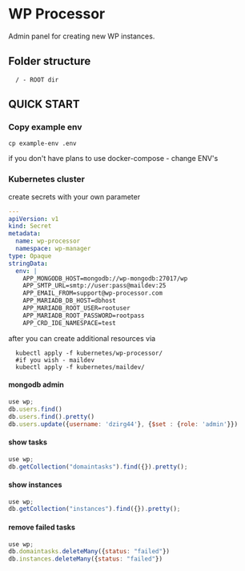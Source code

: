 # WP Processor

Admin panel for creating new WP instances.

## Folder structure

```shell
  / - ROOT dir
```

## QUICK START

### Copy example env

```shell
cp example-env .env
```

if you don't have plans to use docker-compose - change ENV's

### Kubernetes cluster

create secrets with your own parameter

```yaml
---
apiVersion: v1
kind: Secret
metadata:
  name: wp-processor
  namespace: wp-manager
type: Opaque
stringData:
  env: |
    APP_MONGODB_HOST=mongodb://wp-mongodb:27017/wp
    APP_SMTP_URL=smtp://user:pass@maildev:25
    APP_EMAIL_FROM=support@wp-processor.com
    APP_MARIADB_DB_HOST=dbhost
    APP_MARIADB_ROOT_USER=rootuser
    APP_MARIADB_ROOT_PASSWORD=rootpass
    APP_CRD_IDE_NAMESPACE=test
```

after you can create additional resources via

```shell
  kubectl apply -f kubernetes/wp-processor/
  #if you wish - maildev
  kubectl apply -f kubernetes/maildev/
```

#### mongodb admin

```js
use wp;
db.users.find()
db.users.find().pretty()
db.users.update({username: 'dzirg44'}, {$set : {role: 'admin'}})
```

#### show tasks

```js
use wp;
db.getCollection("domaintasks").find({}).pretty();
```

#### show instances

```js
use wp;
db.getCollection("instances").find({}).pretty();
```

#### remove failed tasks

```js
use wp;
db.domaintasks.deleteMany({status: "failed"})
db.instances.deleteMany({status: "failed"})
```
